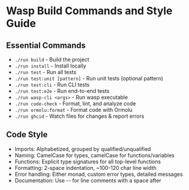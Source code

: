 # Wasp Build Commands and Style Guide

## Essential Commands
- `./run build` - Build the project
- `./run install` - Install locally
- `./run test` - Run all tests
- `./run test:unit [pattern]` - Run unit tests (optional pattern)
- `./run test:cli` - Run CLI tests
- `./run test:e2e` - Run end-to-end tests
- `./run wasp-cli <args>` - Run wasp executable
- `./run code-check` - Format, lint, and analyze code
- `./run ormolu:format` - Format code with Ormolu
- `./run ghcid` - Watch files for changes & report errors

## Code Style
- Imports: Alphabetized, grouped by qualified/unqualified
- Naming: CamelCase for types, camelCase for functions/variables
- Functions: Explicit type signatures for all top-level functions
- Formatting: 2-space indentation, ~100-120 char line width
- Error handling: Either monad, custom error types, detailed messages
- Documentation: Use -- for line comments with a space after